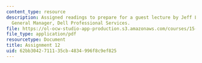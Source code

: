 ```yaml
---
content_type: resource
description: Assigned readings to prepare for a guest lecture by Jeff Lynn, VP and
  General Manager, Dell Professional Services.
file: https://ol-ocw-studio-app-production.s3.amazonaws.com/courses/15-598-it-and-business-transformation-spring-2003/62bb3042711135cb4834996f8c9ef825_assignment11.pdf
file_type: application/pdf
resourcetype: Document
title: Assignment 12
uid: 62bb3042-7111-35cb-4834-996f8c9ef825
---
```

